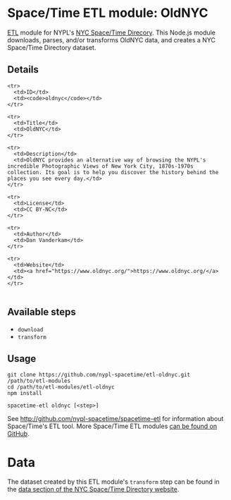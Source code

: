 # Space/Time ETL module: OldNYC

[ETL](https://en.wikipedia.org/wiki/Extract,_transform,_load) module for NYPL's [NYC Space/Time Direcory](http://spacetime.nypl.org/). This Node.js module downloads, parses, and/or transforms OldNYC data, and creates a NYC Space/Time Directory dataset.

## Details

<table>
  <tbody>

    <tr>
      <td>ID</td>
      <td><code>oldnyc</code></td>
    </tr>

    <tr>
      <td>Title</td>
      <td>OldNYC</td>
    </tr>

    <tr>
      <td>Description</td>
      <td>OldNYC provides an alternative way of browsing the NYPL's incredible Photographic Views of New York City, 1870s-1970s collection. Its goal is to help you discover the history behind the places you see every day.</td>
    </tr>

    <tr>
      <td>License</td>
      <td>CC BY-NC</td>
    </tr>

    <tr>
      <td>Author</td>
      <td>Dan Vanderkam</td>
    </tr>

    <tr>
      <td>Website</td>
      <td><a href="https://www.oldnyc.org/">https://www.oldnyc.org/</a></td>
    </tr>
  </tbody>
</table>

## Available steps

  - `download`
  - `transform`

## Usage

```
git clone https://github.com/nypl-spacetime/etl-oldnyc.git /path/to/etl-modules
cd /path/to/etl-modules/etl-oldnyc
npm install

spacetime-etl oldnyc [<step>]
```

See http://github.com/nypl-spacetime/spacetime-etl for information about Space/Time's ETL tool. More Space/Time ETL modules [can be found on GitHub](https://github.com/search?utf8=%E2%9C%93&q=org%3Anypl-spacetime+etl-&type=Repositories&ref=advsearch&l=&l=).

# Data

The dataset created by this ETL module's `transform` step can be found in the [data section of the NYC Space/Time Directory website](http://spacetime.nypl.org/#data-oldnyc).
